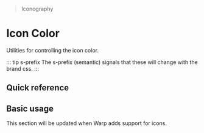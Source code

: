 > Iconography

# Icon Color

Utilities for controlling the icon color.

::: tip s-prefix
The s-prefix (semantic) signals that these will change with the brand css.
:::

## Quick reference

<ThemeContainer />

<qr-color-table />

## Basic usage

This section will be updated when Warp adds support for icons.
